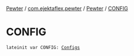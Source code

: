 [Pewter](../../index.md) / [com.ejektaflex.pewter](../index.md) / [Pewter](index.md) / [CONFIG](./-c-o-n-f-i-g.md)

# CONFIG

`lateinit var CONFIG: `[`Configs`](../../com.ejektaflex.pewter.config/-configs/index.md)